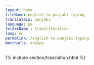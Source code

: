 ```yaml
--- 
layout: home 
fileName: english-to-punjabi-typing
translatein: punjabi
language: pa
folderName : transliteration
lang: en
permalink: /english-to-punjabi-typing
matchurls: en&&pa
---
```

{% include section/translation.html %}